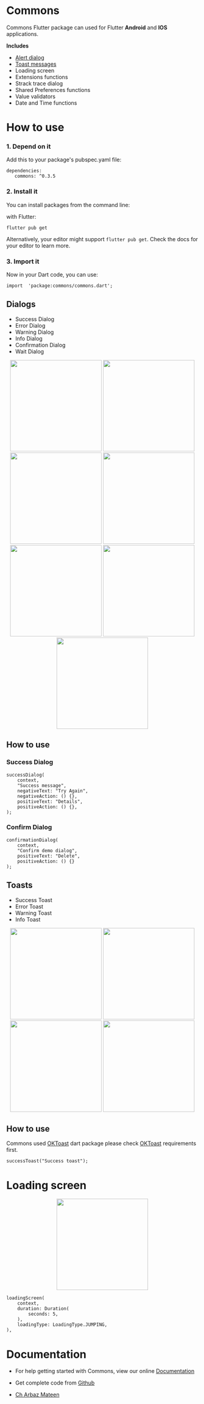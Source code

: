 # Commons

Commons Flutter package can used for Flutter **Android** and **IOS** applications.
 
 **Includes**
 - [Alert dialog](#Dialogs)
 - [Toast messages](#Toasts)
 - Loading screen
 - Extensions functions
 - Strack trace dialog
 - Shared Preferences functions
 - Value validators
 - Date and Time functions

# How to use

### 1. Depend on it

Add this to your package's pubspec.yaml file:
```
dependencies:  
   commons: ^0.3.5
```

### 2. Install it

You can install packages from the command line:

with Flutter:
```
flutter pub get
```
Alternatively, your editor might support  `flutter pub get`. Check the docs for your editor to learn more.

### 3. Import it

Now in your Dart code, you can use:
```
import  'package:commons/commons.dart';
```

## Dialogs

- Success Dialog
- Error Dialog
- Warning Dialog
- Info Dialog
- Confirmation Dialog
- Wait Dialog

<p align="center">
	<img src="https://raw.githubusercontent.com/Arbaz-Softagics/commons/master/screenshots/success.png" width="240">
	<img src="https://raw.githubusercontent.com/Arbaz-Softagics/commons/master/screenshots/error.png" width="240">
	<img src="https://raw.githubusercontent.com/Arbaz-Softagics/commons/master/screenshots/warning.png" width="240">
	<img src="https://raw.githubusercontent.com/Arbaz-Softagics/commons/master/screenshots/info.png" width="240">
	<img src="https://raw.githubusercontent.com/Arbaz-Softagics/commons/master/screenshots/confirm.png" width="240">
	<img src="https://raw.githubusercontent.com/Arbaz-Softagics/commons/master/screenshots/wait.png" width="240">
	<img src="https://raw.githubusercontent.com/Arbaz-Softagics/commons/master/screenshots/stacktrace.png" width="240">
</p>

## How to use

### Success Dialog

```
successDialog(  
	context,  
	"Success message",  
	negativeText: "Try Again",  
	negativeAction: () {},  
	positiveText: "Details",  
	positiveAction: () {},  
);
```

### Confirm Dialog

```
confirmationDialog(
	context, 
	"Confirm demo dialog", 
	positiveText: "Delete", 
	positiveAction: () {}
);
```

## Toasts

- Success Toast
- Error Toast
- Warning Toast
- Info Toast

<p align="center">
	<img src="https://raw.githubusercontent.com/Arbaz-Softagics/commons/master/screenshots/s.png" width="240">
	<img src="https://raw.githubusercontent.com/Arbaz-Softagics/commons/master/screenshots/e.png" width="240">
	<img src="https://raw.githubusercontent.com/Arbaz-Softagics/commons/master/screenshots/w.png" width="240">
	<img src="https://raw.githubusercontent.com/Arbaz-Softagics/commons/master/screenshots/i.png" width="240">
</p>

## How to use

Commons used [OKToast](https://pub.dev/packages/oktoast) dart package please check [OKToast](https://pub.dev/packages/oktoast) requirements first.
```
successToast("Success toast");
```

# Loading screen

<p align="center">
	<img src="https://raw.githubusercontent.com/Arbaz-Softagics/commons/master/screenshots/loading.png" width="240">
</p>

```
loadingScreen(  
	context,  
	duration: Duration(  
		seconds: 5,  
	),  
	loadingType: LoadingType.JUMPING,
),
```

# Documentation

- For help getting started with Commons, view our online [Documentation](https://pub.dev/documentation/commons/latest/)

- Get complete code from [Github](https://github.com/Arbaz-Softagics/commons)
- [Ch Arbaz Mateen](http://arbazmateen.com/)